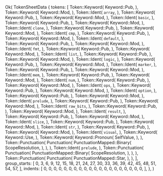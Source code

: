 Ok(
    TokenSheetData {
        tokens: [
            Token::Keyword(
                Keyword::Pub,
            ),
            Token::Keyword(
                Keyword::Mod,
            ),
            Token::Ident(
                `array`,
            ),
            Token::Keyword(
                Keyword::Pub,
            ),
            Token::Keyword(
                Keyword::Mod,
            ),
            Token::Ident(
                `basic`,
            ),
            Token::Keyword(
                Keyword::Pub,
            ),
            Token::Keyword(
                Keyword::Mod,
            ),
            Token::Ident(
                `clone`,
            ),
            Token::Keyword(
                Keyword::Pub,
            ),
            Token::Keyword(
                Keyword::Mod,
            ),
            Token::Ident(
                `cmp`,
            ),
            Token::Keyword(
                Keyword::Pub,
            ),
            Token::Keyword(
                Keyword::Mod,
            ),
            Token::Ident(
                `default`,
            ),
            Token::Keyword(
                Keyword::Pub,
            ),
            Token::Keyword(
                Keyword::Mod,
            ),
            Token::Ident(
                `fmt`,
            ),
            Token::Keyword(
                Keyword::Pub,
            ),
            Token::Keyword(
                Keyword::Mod,
            ),
            Token::Ident(
                `list`,
            ),
            Token::Keyword(
                Keyword::Pub,
            ),
            Token::Keyword(
                Keyword::Mod,
            ),
            Token::Ident(
                `logic`,
            ),
            Token::Keyword(
                Keyword::Pub,
            ),
            Token::Keyword(
                Keyword::Mod,
            ),
            Token::Ident(
                `marker`,
            ),
            Token::Keyword(
                Keyword::Pub,
            ),
            Token::Keyword(
                Keyword::Mod,
            ),
            Token::Ident(
                `mem`,
            ),
            Token::Keyword(
                Keyword::Pub,
            ),
            Token::Keyword(
                Keyword::Mod,
            ),
            Token::Ident(
                `num`,
            ),
            Token::Keyword(
                Keyword::Pub,
            ),
            Token::Keyword(
                Keyword::Mod,
            ),
            Token::Ident(
                `ops`,
            ),
            Token::Keyword(
                Keyword::Pub,
            ),
            Token::Keyword(
                Keyword::Mod,
            ),
            Token::Ident(
                `option`,
            ),
            Token::Keyword(
                Keyword::Pub,
            ),
            Token::Keyword(
                Keyword::Mod,
            ),
            Token::Ident(
                `prelude`,
            ),
            Token::Keyword(
                Keyword::Pub,
            ),
            Token::Keyword(
                Keyword::Mod,
            ),
            Token::Ident(
                `raw_bits`,
            ),
            Token::Keyword(
                Keyword::Pub,
            ),
            Token::Keyword(
                Keyword::Mod,
            ),
            Token::Ident(
                `result`,
            ),
            Token::Keyword(
                Keyword::Pub,
            ),
            Token::Keyword(
                Keyword::Mod,
            ),
            Token::Ident(
                `slice`,
            ),
            Token::Keyword(
                Keyword::Pub,
            ),
            Token::Keyword(
                Keyword::Mod,
            ),
            Token::Ident(
                `str`,
            ),
            Token::Keyword(
                Keyword::Pub,
            ),
            Token::Keyword(
                Keyword::Mod,
            ),
            Token::Ident(
                `visual`,
            ),
            Token::Keyword(
                Keyword::Use,
            ),
            Token::Keyword(
                Keyword::Pronoun(
                    SelfValue,
                ),
            ),
            Token::Punctuation(
                Punctuation(
                    PunctuationMapped::Binary(
                        ScopeResolution,
                    ),
                ),
            ),
            Token::Ident(
                `prelude`,
            ),
            Token::Punctuation(
                Punctuation(
                    PunctuationMapped::Binary(
                        ScopeResolution,
                    ),
                ),
            ),
            Token::Punctuation(
                Punctuation(
                    PunctuationMapped::Star,
                ),
            ),
        ],
        group_starts: [
            0,
            3,
            6,
            9,
            12,
            15,
            18,
            21,
            24,
            27,
            30,
            33,
            36,
            39,
            42,
            45,
            48,
            51,
            54,
            57,
        ],
        indents: [
            0,
            0,
            0,
            0,
            0,
            0,
            0,
            0,
            0,
            0,
            0,
            0,
            0,
            0,
            0,
            0,
            0,
            0,
            0,
            0,
        ],
    },
)